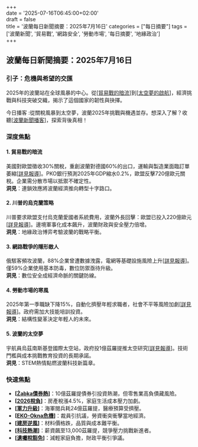 +++  
date = '2025-07-16T06:45:00+02:00'  
draft = false  
title = '波蘭每日新聞摘要：2025年7月16日' 
categories = ["每日摘要"] 
tags = ['波蘭新聞', '貿易戰', '網路安全', '勞動市場', '每日摘要', '地緣政治']  
+++


## 波蘭每日新聞摘要：2025年7月16日

### 引子：危機與希望的交匯
2025年的波蘭站在全球風暴的中心。從[<a href="https://aureagate.com/posts/trade-war-currents-us-eu-tariff-game/">貿易戰的暗流</a>]到[<a href="https://aureagate.com/posts/polands-space-dream-uznanskis-legacy/">太空夢的啟航</a>]，經濟挑戰與科技突破交織，揭示了這個國家的韌性與抉擇。

今日播客 :從關稅風暴到太空夢，波蘭2025年挑戰與機遇並存。想深入了解？收聽[<a href="https://aureagate.com/podcast/150725-news-podcast/">波蘭新聞播客</a>]，探索背後真相！


### 深度焦點
#### 1. 貿易戰的暗流
美國對歐盟徵收30%關稅，重創波蘭對德國60%的出口，運輸與製造業面臨訂單萎縮[<a href="https://aureagate.com/posts/trade-war-currents-us-eu-tariff-game/">詳見報導</a>]。PKO銀行預測2025年GDP縮水0.2%，歐盟反擊720億歐元關稅。企業需分散市場以抵禦不確定性。  
**洞見**：連鎖效應將波蘭經濟推向轉型十字路口。

#### 2. 川普的烏克蘭策略
川普要求歐盟支付烏克蘭愛國者系統費用，波蘭外長回擊：歐盟已投入220億歐元[<a href="https://aureagate.com/posts/trumps-ukraine-strategy-geopolitics-meets-business/">詳見報導</a>]。邊境軍事化成本飆升，波蘭財政與安全壓力倍增。  
**洞見**：地緣政治博弈考驗波蘭的戰略平衡。

#### 3. 網路戰爭的隱形敵人
俄駭客頻攻波蘭，88%企業曾遭數據洩露，電網等基礎設施風險上升[<a href="https://aureagate.com/posts/cyber-war-invisible-enemy-polands-digital-challenge/">詳見報導</a>]。僅59%企業使用基本防毒，數位防禦亟待升級。  
**洞見**：數位安全成經濟命脈的關鍵防線。

#### 4. 勞動市場的寒風
2025年第一季職缺下降15%，自動化擠壓年輕求職者，社會不平等風險加劇[<a href="https://aureagate.com/posts/poland-labor-market-freeze-why-firms-hold-back/">詳見報導</a>]。政府需加大技能培訓投資。  
**洞見**：結構性變革決定年輕人的未來。

#### 5. 波蘭的太空夢
宇航員烏茲南斯基登國際太空站，政府投1億茲羅提推太空研究[<a href="https://aureagate.com/posts/polands-space-dream-uznanskis-legacy/">詳見報導</a>]。技術門檻與成本挑戰教育投資的長期承諾。  
**洞見**：STEM熱情點燃波蘭科技新篇章。

### 快速焦點
- **[<a href="https://aureagate.com/posts/zabka-bond-frenzy-billion-zloty-bet/">Żabka債券熱</a>]**：10億茲羅提債券引投資熱潮，但零售業高負債藏風險。  
- **[<a href="https://aureagate.com/posts/2026-tax-burden-polands-property-tax-surge/">2026稅負</a>]**：房產稅漲4.5%，家庭生活成本壓力加劇。  
- **[<a href="https://aureagate.com/posts/poland-military-new-chapter-historic-naval-parade/">軍力升級</a>]**：海軍閱兵耗24億茲羅提，醫療預算受擠壓。  
- **[<a href="https://aureagate.com/posts/eko-okna-crisis-workers-vs-capital/">EKO-Okna危機</a>]**：裁員引抗議，勞資衝突衝擊當地經濟。  
- **[<a href="https://aureagate.com/posts/construction-cost-headwinds-polands-real-estate-shift/">建房逆風</a>]**：材料價格跌，品質與成本難平衡。  
- **[<a href="https://aureagate.com/posts/poland-tech-boom-13000-zloty-temptation/">科技熱潮</a>]**：薪資飆至13,000茲羅提，競爭壓力挑戰新進者。  
- **[<a href="https://aureagate.com/posts/inheritance-tax-break-polands-tax-reform/">遺囑稅豁免</a>]**：減輕家庭負擔，財政平衡引爭議。
